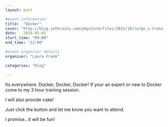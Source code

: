 ```yaml
---
layout: post

#event information
title:  "Docker"
cover: "http://blog.jetbrains.com/phpstorm/files/2015/10/large_v-trans.png"
date:   2016-05-05
start_time: "09:00"
end_time: "12:00"

#event organiser details
organiser: "Laura Frank"

categories: "blog"

---
```


Its everywhere. Docker, Docker, Docker! If your an expert or new to Docker come to my 3 hour training session.

I will also provide cake!

Just click the button and let me know you want to attend.

I promise...it will be fun!
